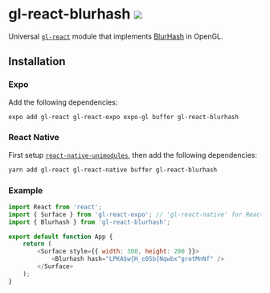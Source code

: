 # gl-react-blurhash ![](https://img.shields.io/npm/v/gl-react-blurhash.svg)

Universal [`gl-react`](https://github.com/gre/gl-react) module that implements [BlurHash](https://github.com/woltapp/blurhash) in OpenGL.

## Installation

### Expo

Add the following dependencies:

```sh
expo add gl-react gl-react-expo expo-gl buffer gl-react-blurhash
```

### React Native

First setup [`react-native-unimodules`](https://github.com/unimodules/react-native-unimodules), then add the following dependencies:

```sh
yarn add gl-react gl-react-native buffer gl-react-blurhash
```

### Example

```js
import React from 'react';
import { Surface } from 'gl-react-expo'; // 'gl-react-native' for React Native
import { Blurhash } from 'gl-react-blurhash';

export default function App {
    return (
        <Surface style={{ width: 300, height: 200 }}>
            <Blurhash hash="LPKA$w{H_c05b{Nqwbx^grotMnNf" />
        </Surface>
    );
}
```
